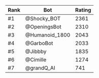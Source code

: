 Rank|Bot|Rating
---|---|---
#1|@Shocky_BOT|2361
#2|@OpeningsBot|2310
#3|@Humanoid_1800|2043
#4|@GarboBot|2033
#5|@Jibbby|1835
#6|@Cimille|1274
#7|@grandQ_AI|741
